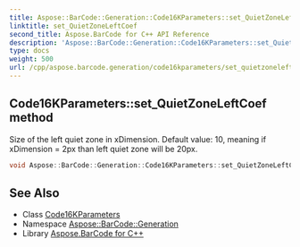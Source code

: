 ```yaml
---
title: Aspose::BarCode::Generation::Code16KParameters::set_QuietZoneLeftCoef method
linktitle: set_QuietZoneLeftCoef
second_title: Aspose.BarCode for C++ API Reference
description: 'Aspose::BarCode::Generation::Code16KParameters::set_QuietZoneLeftCoef method. Size of the left quiet zone in xDimension. Default value: 10, meaning if xDimension = 2px than left quiet zone will be 20px in C++.'
type: docs
weight: 500
url: /cpp/aspose.barcode.generation/code16kparameters/set_quietzoneleftcoef/
---
```

## Code16KParameters::set_QuietZoneLeftCoef method


Size of the left quiet zone in xDimension. Default value: 10, meaning if xDimension = 2px than left quiet zone will be 20px.

```cpp
void Aspose::BarCode::Generation::Code16KParameters::set_QuietZoneLeftCoef(int32_t value)
```

## See Also

* Class [Code16KParameters](../)
* Namespace [Aspose::BarCode::Generation](../../)
* Library [Aspose.BarCode for C++](../../../)
